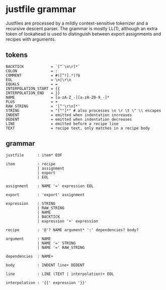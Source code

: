 justfile grammar
================

Justfiles are processed by a mildly context-sensitive tokenizer
and a recursive descent parser. The grammar is mostly LL(1),
although an extra token of lookahead is used to distinguish between
export assignments and recipes with arguments.

tokens
------

```
BACKTICK            = `[^`\n\r]*`
COLON               = :
COMMENT             = #([^!].*)?$
EOL                 = \n|\r\n
EQUALS              = =
INTERPOLATION_START = {{
INTERPOLATION_END   = }}
NAME                = [a-zA-Z_-][a-zA-Z0-9_-]*
PLUS                = +
RAW_STRING          = '[^'\r\n]*'
STRING              = "[^"]*" # also processes \n \r \t \" \\ escapes
INDENT              = emitted when indentation increases
DEDENT              = emitted when indentation decreases
LINE                = emitted before a recipe line
TEXT                = recipe text, only matches in a recipe body
```

grammar
-------

```
justfile      : item* EOF

item          : recipe
              | assignment
              | export
              | EOL

assignment    : NAME '=' expression EOL

export        : 'export' assignment

expression    : STRING
              | RAW_STRING
              | NAME
              | BACKTICK
              | expression '+' expression

recipe        : '@'? NAME argument* ':' dependencies? body?

argument      : NAME
              | NAME '=' STRING
              | NAME '=' RAW_STRING

dependencies  : NAME+

body          : INDENT line+ DEDENT

line          : LINE (TEXT | interpolation)+ EOL

interpolation : '{{' expression '}}'
```
